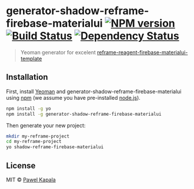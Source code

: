 # generator-shadow-reframe-firebase-materialui [![NPM version][npm-image]][npm-url] [![Build Status][travis-image]][travis-url] [![Dependency Status][daviddm-image]][daviddm-url]
> Yeoman generator for excelent [reframe-reagent-firebase-materialui-template](https://github.com/suseek/reframe-reagent-firebase-materialui-template)

## Installation

First, install [Yeoman](http://yeoman.io) and generator-shadow-reframe-firebase-materialui using [npm](https://www.npmjs.com/) (we assume you have pre-installed [node.js](https://nodejs.org/)).

```bash
npm install -g yo
npm install -g generator-shadow-reframe-firebase-materialui
```

Then generate your new project:

```bash
mkdir my-reframe-project
cd my-reframe-project
yo shadow-reframe-firebase-materialui
```

## License

MIT © [Pawel Kapala](https://kapware.com)


[npm-image]: https://badge.fury.io/js/generator-shadow-reframe-firebase-materialui.svg
[npm-url]: https://npmjs.org/package/generator-shadow-reframe-firebase-materialui
[travis-image]: https://travis-ci.com/kapware/generator-shadow-reframe-firebase-materialui.svg?branch=master
[travis-url]: https://travis-ci.com/kapware/generator-shadow-reframe-firebase-materialui
[daviddm-image]: https://david-dm.org/kapware/generator-shadow-reframe-firebase-materialui.svg?theme=shields.io
[daviddm-url]: https://david-dm.org/kapware/generator-shadow-reframe-firebase-materialui

